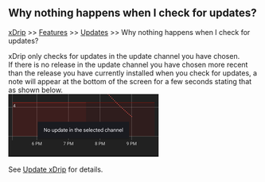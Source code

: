 ## Why nothing happens when I check for updates?
[xDrip](../README.md) >> [Features](./Features_page.md) >> [Updates](./Updates.md) >> Why nothing happens when I check for updates?  
  
xDrip only checks for updates in the update channel you have chosen.  
If there is no release in the update channel you have chosen more recent than the release you have currently installed when you check for updates, a note will appear at the bottom of the screen for a few seconds stating that as shown below.  
![](./images/NoUpdate.png)  
  
See [Update xDrip](./Updates.md) for details.  
  
